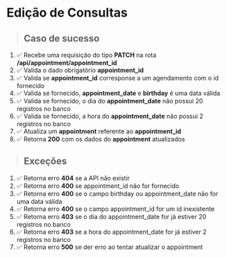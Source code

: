 # Edição de Consultas

> ## Caso de sucesso

1. ✅ Recebe uma requisição do tipo **PATCH** na rota **/api/appointment/appointment_id**
2. ✅ Valida o dado obrigatório **appointment_id**
3. ✅ Valida se **appointment_id** corresponse a um agendamento com o id fornecido
4. ✅ Valida se fornecido, **appointment_date** e **birthday** é uma data válida
5. ✅ Valida se fornecido, o dia do **appointment_date** não possui 20 registros no banco
6. ✅ Valida se fornecido, a hora do **appointment_date** não possui 2 registros no banco
7. ✅  Atualiza um **appointment** referente ao **appointment_id**
8. ✅ Retorna **200** com os dados do **appointment** atualizados

> ## Exceções

1. ✅ Retorna erro **404** se a API não existir
2. ✅ Retorna erro **400** se appointment_id não for fornecido
3. ✅ Retorna erro **400** se o campo birthday ou  appointment_date não for uma data válida
4. ✅ Retorna erro **400** se o campo appointment_id for um id inexistente
5. ✅ Retorna erro **403** se o dia do appointment_date for já estiver 20 registros no banco
6. ✅ Retorna erro **403** se a hora do  appointment_date for já estiver 2 registros no banco
7. ✅ Retorna erro **500** se der erro ao tentar atualizar o appointment

